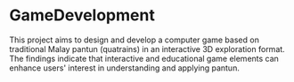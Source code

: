 # GameDevelopment
This project aims to design and develop a computer game based on traditional Malay pantun (quatrains) in an interactive 3D exploration format. The findings indicate that interactive and educational game elements can enhance users' interest in understanding and applying pantun.
